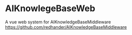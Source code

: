 # AIKnowlegeBaseWeb
A vue web system for AIKnowledgeBaseMiddleware
https://github.com/redhander/AIKnowledgeBaseMiddleware
